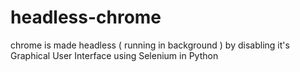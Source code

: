 # headless-chrome
 chrome is made headless ( running in background )  by disabling it's Graphical User Interface using Selenium in Python
